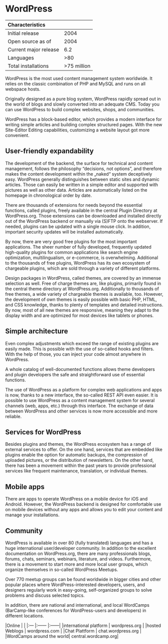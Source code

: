 # WordPress

|Characteristics | |
|:--- |:---- |
|Initial release | 2004 |
|Open source as of | 2004 |
|Current major release | 6.2 | 
|Languages | >80 |
|Total installations | >75 million |

WordPress is the most used content management system worldwide. It relies on the classic combination of PHP and MySQL and runs on all webspace hosts.

Originally designed as a pure blog system, WordPress rapidly spread out in the world of blogs and slowly converted into an adequate CMS. Today you can use WordPress to build complex websites, shops, and communities.

WordPress has a block-based editor, which provides a modern interface for writing simple articles and building complex structured pages. With the new Site-Editor Editing capabilities, customizing a website layout got more convenient.


## User-friendly expandability
The development of the backend, the surface for technical and content management, follows the philosophy “decisions, not options”, and therefore makes the content development within the „naked“ system deceptively easy. 
WordPress generally distinguishes between static sites and dynamic articles. Those can easily be written in a simple editor and supported with pictures as well as other data.
Articles are automatically listed on the homepage in chronological order by date. 

There are thousands of extensions for needs beyond the essential functions, called plugins, freely available in the central Plugin Directory at WordPress.org.
Those extensions can be downloaded and installed directly out of the WordPress backend or manually via (S)FTP onto the webserver. If needed, plugins can be updated with a single mouse click. In addition, important security updates will be installed automatically. 

By now, there are very good free plugins for the most important applications. The sheer number of fully developed, frequently updated high-quality plugins for common applications like search engine optimization, multilingualism, or e-commerce, is overwhelming. Additional to the thousands of free plugins, WordPress has its own ecosystem of chargeable plugins, which are sold through a variety of different platforms. 

Design packages in WordPress, called themes, are covered by an immense selection as well. Free of charge themes are, like plugins, primarily found in the central theme directory at WordPress.org. Additionally to thousands of free themes, a wide variety of chargeable themes is available, too. However, the development of own themes is easily possible with basic PHP, HTML, and CSS knowledge, thanks to plenty of templates and detailed instructions. By now, most of all new themes are responsive, meaning they adapt to the display width and are optimized for most devices like tablets or phones.


## Simple architecture
Even complex adjustments which exceed the range of existing plugins are easily made. This is possible with the use of so-called hooks and filters. With the help of those, you can inject your code almost anywhere in WordPress.

A whole catalog of well-documented functions allows theme developers and plugin developers the safe and straightforward use of  essential functions. 

The use of WordPress as a platform for complex web applications and apps is now, thanks to a new interface, the so-called REST API even easier. It is possible to use WordPress as a content management system for several channels (web, apps, etc.) through this interface. The exchange of data between WordPress and other services is now more accessible and more reliable.


## Services for WordPress
Besides plugins and themes, the WordPress ecosystem has a range of external services to offer. On the one hand, services that are embedded like plugins enable the option for automatic backups, the compression of uploaded pictures, or the distribution of newsletters. 
On the other hand, there has been a movement within the past years to provide professional services like frequent maintenance, translation, or individual themes.


## Mobile apps
There are apps to operate WordPress on a mobile device for iOS and Android. However, the WordPress backend is designed for comfortable use on mobile devices without any apps and allows you to edit your content and manage your installations.


## Community
WordPress is available in over 80 (fully translated) languages and has a huge international user/developer community. In addition to the excellent documentation on WordPress.org, there are many professionals blogs, forums, chats, seminars, webinars, literature, and videos. Furthermore, there is a movement to start more and more local user groups, which organize themselves in so-called WordPress Meetups.

Over 770 meetup groups can be found worldwide in bigger cities and other popular places where WordPress-interested developers, users, and designers regularly work in easy-going, self-organized groups to solve problems and discuss selected topics.

In addition, there are national and international, and local WordCamps (BarCamp-like conferences for WordPress-users and developers) in different locations. 


|Online | |
|:— |:—— |:——|
|international platform | wordpress.org |
|hosted Weblogs | wordpress.com |
|Chat Plattform | chat.wordpress.org |
|WordCamps around the world| central.wordcamp.org|
